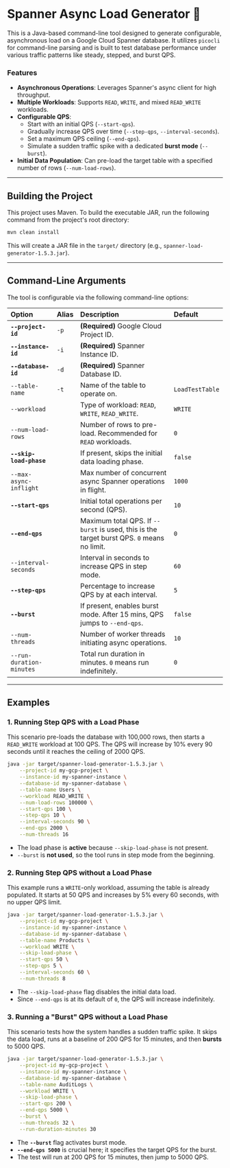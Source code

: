 # Spanner Async Load Generator 🚀

This is a Java-based command-line tool designed to generate configurable, asynchronous load on a Google Cloud Spanner database. It utilizes `picocli` for command-line parsing and is built to test database performance under various traffic patterns like steady, stepped, and burst QPS.

### Features

  * **Asynchronous Operations**: Leverages Spanner's async client for high throughput.
  * **Multiple Workloads**: Supports `READ`, `WRITE`, and mixed `READ_WRITE` workloads.
  * **Configurable QPS**:
      * Start with an initial QPS (`--start-qps`).
      * Gradually increase QPS over time (`--step-qps`, `--interval-seconds`).
      * Set a maximum QPS ceiling (`--end-qps`).
      * Simulate a sudden traffic spike with a dedicated **burst mode** (`--burst`).
  * **Initial Data Population**: Can pre-load the target table with a specified number of rows (`--num-load-rows`).

-----

## Building the Project

This project uses Maven. To build the executable JAR, run the following command from the project's root directory:

```bash
mvn clean install
```

This will create a JAR file in the `target/` directory (e.g., `spanner-load-generator-1.5.3.jar`).

-----

## Command-Line Arguments

The tool is configurable via the following command-line options:

| Option                 | Alias | Description                                                                                    | Default           |
| :--------------------- | :---- | :--------------------------------------------------------------------------------------------- | :---------------- |
| **`--project-id`** | `-p`  | **(Required)** Google Cloud Project ID.                                                        |                   |
| **`--instance-id`** | `-i`  | **(Required)** Spanner Instance ID.                                                            |                   |
| **`--database-id`** | `-d`  | **(Required)** Spanner Database ID.                                                            |                   |
| `--table-name`         | `-t`  | Name of the table to operate on.                                                               | `LoadTestTable`   |
| `--workload`           |       | Type of workload: `READ`, `WRITE`, `READ_WRITE`.                                               | `WRITE`           |
| `--num-load-rows`      |       | Number of rows to pre-load. Recommended for `READ` workloads.                                  | `0`               |
| **`--skip-load-phase`**|       | If present, skips the initial data loading phase.                                              | `false`           |
| `--max-async-inflight` |       | Max number of concurrent async Spanner operations in flight.                                   | `1000`            |
| **`--start-qps`** |       | Initial total operations per second (QPS).                                                     | `10`              |
| **`--end-qps`** |       | Maximum total QPS. If `--burst` is used, this is the target burst QPS. `0` means no limit.      | `0`               |
| `--interval-seconds`   |       | Interval in seconds to increase QPS in step mode.                                              | `60`              |
| **`--step-qps`** |       | Percentage to increase QPS by at each interval.                                                | `5`               |
| **`--burst`** |       | If present, enables burst mode. After 15 mins, QPS jumps to `--end-qps`.                         | `false`           |
| `--num-threads`        |       | Number of worker threads initiating async operations.                                          | `10`              |
| `--run-duration-minutes` |     | Total run duration in minutes. `0` means run indefinitely.                                     | `0`               |

-----

## Examples

### 1\. Running Step QPS with a Load Phase

This scenario pre-loads the database with 100,000 rows, then starts a `READ_WRITE` workload at 100 QPS. The QPS will increase by 10% every 90 seconds until it reaches the ceiling of 2000 QPS.

```bash
java -jar target/spanner-load-generator-1.5.3.jar \
    --project-id my-gcp-project \
    --instance-id my-spanner-instance \
    --database-id my-spanner-database \
    --table-name Users \
    --workload READ_WRITE \
    --num-load-rows 100000 \
    --start-qps 100 \
    --step-qps 10 \
    --interval-seconds 90 \
    --end-qps 2000 \
    --num-threads 16
```

  * The load phase is **active** because `--skip-load-phase` is not present.
  * `--burst` is **not used**, so the tool runs in step mode from the beginning.

### 2\. Running Step QPS without a Load Phase

This example runs a `WRITE`-only workload, assuming the table is already populated. It starts at 50 QPS and increases by 5% every 60 seconds, with no upper QPS limit.

```bash
java -jar target/spanner-load-generator-1.5.3.jar \
    --project-id my-gcp-project \
    --instance-id my-spanner-instance \
    --database-id my-spanner-database \
    --table-name Products \
    --workload WRITE \
    --skip-load-phase \
    --start-qps 50 \
    --step-qps 5 \
    --interval-seconds 60 \
    --num-threads 8
```

  * The `--skip-load-phase` flag disables the initial data load.
  * Since `--end-qps` is at its default of `0`, the QPS will increase indefinitely.

### 3\. Running a "Burst" QPS without a Load Phase

This scenario tests how the system handles a sudden traffic spike. It skips the data load, runs at a baseline of 200 QPS for 15 minutes, and then **bursts** to 5000 QPS.

```bash
java -jar target/spanner-load-generator-1.5.3.jar \
    --project-id my-gcp-project \
    --instance-id my-spanner-instance \
    --database-id my-spanner-database \
    --table-name AuditLogs \
    --workload WRITE \
    --skip-load-phase \
    --start-qps 200 \
    --end-qps 5000 \
    --burst \
    --num-threads 32 \
    --run-duration-minutes 30
```

  * The **`--burst`** flag activates burst mode.
  * **`--end-qps 5000`** is crucial here; it specifies the target QPS for the burst.
  * The test will run at 200 QPS for 15 minutes, then jump to 5000 QPS.
